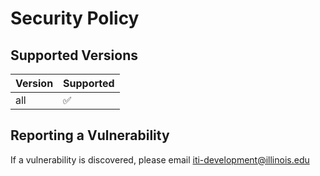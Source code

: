 # Security Policy

## Supported Versions

| Version | Supported          |
| ------- | ------------------ |
| all     | :white_check_mark: |

## Reporting a Vulnerability

If a vulnerability is discovered, please email iti-development@illinois.edu
